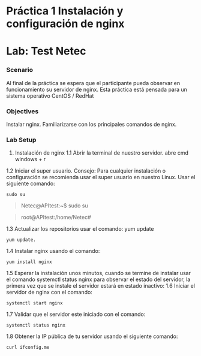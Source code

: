 ﻿# Práctica 1 Instalación y configuración de nginx
# Lab: Test Netec
  
### Scenario
  
Al final de la práctica se espera que el participante pueda observar en funcionamiento su servidor de nginx. 
Esta práctica está pensada para un sistema operativo CentOS / RedHat

### Objectives
  
Instalar nginx.
Familiarizarse con los principales comandos de nginx.



### Lab Setup

1.	Instalación de nginx
1.1	Abrir la terminal de nuestro servidor. 
abre cmd
windows + r

1.2	Iniciar el super usuario. Consejo: Para cualquier instalación o configuración se recomienda usar el super usuario en nuestro Linux. 
Usar el siguiente comando:
~~~
sudo su 
~~~
>Netec@APItest:~$ sudo su

>root@APItest:/home/Netec#

1.3	Actualizar los repositorios usar el comando: yum update
~~~
yum update.
~~~ 

1.4	Instalar nginx usando el comando:
~~~
yum install nginx
~~~
 
1.5	Esperar la instalación unos minutos, cuando se termine de instalar usar el comando systemctl status nginx para observar el estado del servidor, la primera vez que se instale el servidor estará en estado inactivo: 
1.6	Iniciar el servidor de nginx con el comando: 

~~~
systemctl start nginx
~~~

1.7	Validar que el servidor este iniciado con el comando: 

~~~
systemctl status nginx
~~~

1.8	Obtener la IP pública de tu servidor usando el siguiente comando:
~~~
curl ifconfig.me
~~~
 

